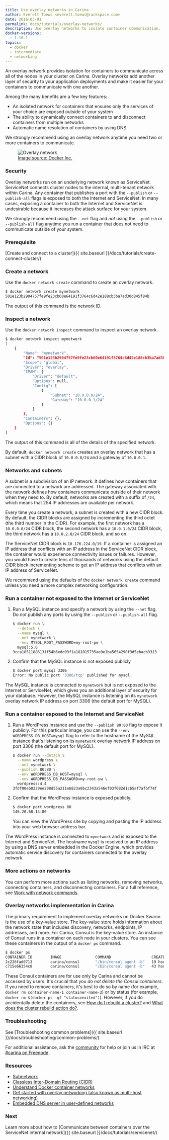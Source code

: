 ```yaml
---
title: Use overlay networks in Carina
author: Everett Toews <everett.toews@rackspace.com>
date: 2016-03-01
permalink: docs/tutorials/overlay-networks/
description: Use overlay networks to isolate container communication.
docker-versions:
  - 1.10.1
topics:
  - docker
  - intermediate
  - networking
---
```


An overlay network provides isolation for containers to communicate across all of the nodes in your cluster on Carina. Overlay networks add another layer of security to your application deployments and make it easier for your containers to communicate with one another.

Among the many benefits are a few key features:

* An isolated network for containers that ensures only the services of your choice are exposed outside of your system
* The ability to dynamically connect containers to and disconnect containers from multiple networks
* Automatic name resolution of containers by using DNS

We strongly recommend using an overlay network anytime you need two or more containers to communicate.

<figure>
  <img src="{% asset_path weekly-news/overlay-network.png %}" alt="Overlay network"/>
  <figcaption>
  <a href="https://docs.docker.com/engine/userguide/networking/dockernetworks/#an-overlay-network" target="_blank_">Image source: Docker Inc.</a>
  </figcaption>
</figure>

### Security

Overlay networks run on an underlying network known as ServiceNet. ServiceNet connects cluster nodes to the internal, multi-tenant network within Carina. Any container that publishes a port with the `--publish` or `--publish-all` flags is exposed to both the Internet and ServiceNet. In many cases, exposing a container to both the Internet and ServiceNet is undesirable because it increases the attack surface for your system.

We strongly recommend using the `--net` flag and _not_ using the `--publish` or `--publish-all` flag anytime you run a container that does not need to communicate outside of your system.

### Prerequisite

[Create and connect to a cluster]({{ site.baseurl }}/docs/tutorials/create-connect-cluster/)

### Create a network

Use the `docker network create` command to create an overlay network.

```bash
$ docker network create mynetwork
501e123b2904757fe9fe23cb60e64191f3764c6d42e188cb3ba7ad30d845f84b
```

The output of this command is the network ID.

### Inspect a network

Use the `docker network inspect` command to inspect an overlay network.

```bash
$ docker network inspect mynetwork
[
    {
        "Name": "mynetwork",
        "Id": "501e123b2904757fe9fe23cb60e64191f3764c6d42e188cb3ba7ad30d845f84b",
        "Scope": "global",
        "Driver": "overlay",
        "IPAM": {
            "Driver": "default",
            "Options": null,
            "Config": [
                {
                    "Subnet": "10.0.0.0/24",
                    "Gateway": "10.0.0.1/24"
                }
            ]
        },
        "Containers": {},
        "Options": {}
    }
]
```

The output of this command is all of the details of the specified network.

By default, `docker network create` creates an overlay network that has a subnet with a CIDR block of `10.0.0.0/24` and a gateway of `10.0.0.1`.

### Networks and subnets

A subnet is a subdivision of an IP network. It defines how containers that are connected to a network are addressed. The gateway associated with the network defines how containers communicate outside of their network when they need to. By default, networks are created with a suffix of `/24`, which means that 254 IP addresses are available per network.

Every time you create a network, a subnet is created with a new CIDR block. By default, the CIDR blocks are assigned by incrementing the third octet (the third number in the CIDR). For example, the first network has a `10.0.0.0/24` CIDR block, the second network has a `10.0.1.0/24` CIDR block, the third network has a `10.0.2.0/24` CIDR block, and so on.

The ServiceNet CIDR block is `10.176.224.0/19`. If a container is assigned an IP address that conflicts with an IP address in the ServiceNet CIDR block, the container would experience connectivity issues or failures. However, you would have to create tens of thousands of networks using the default CIDR block incrementing scheme to get an IP address that conflicts with an IP address of ServiceNet.

We recommend using the defaults of the `docker network create` command unless you need a more complex networking configuration.

### Run a container not exposed to the Internet or ServiceNet

1. Run a MySQL instance and specify a network by using the `--net` flag. Do _not_ publish any ports by using the `--publish` or `--publish-all` flag.

    ```bash
    $ docker run \
      --detach \
      --name mysql \
      --net mynetwork \
      --env MYSQL_ROOT_PASSWORD=my-root-pw \
      mysql:5.6
    3cca18511886131f54b6edc03f1a181015735ae0e1ba5654290f3d5ebacb3313
    ```

1. Confirm that the MySQL instance is not exposed publicly

    ```bash
    $ docker port mysql 3306
    Error: No public port '3306/tcp' published for mysql
    ```

The MySQL instance is connected to `mynetwork` but is not exposed to the Internet or ServiceNet, which gives you an additional layer of security for your database. However, the MySQL instance is listening on its `mynetwork` overlay network IP address on port 3306 (the default port for MySQL).

### Run a container exposed to the Internet and ServiceNet

1. Run a WordPress instance and use the `--publish 80:80` flag to expose it publicly. For this particular image, you can use the `--env WORDPRESS_DB_HOST=mysql` flag to refer to the hostname of the MySQL instance that's listening on its `mynetwork` overlay network IP address on port 3306 (the default port for MySQL).

    ```bash
    $ docker run --detach \
      --name wordpress \
      --net mynetwork \
      --publish 80:80 \
      --env WORDPRESS_DB_HOST=mysql \
      --env WORDPRESS_DB_PASSWORD=my-root-pw \
      wordpress:4.4
    3fdf00eb8229ee208d55a211e6823a0bc2343a546ef03f082d1cb5af7afbf74f
    ```

1. Confirm that the WordPress instance is exposed publicly.

    ```bash
    $ docker port wordpress 80
    146.20.68.14:80
    ```

    You can view the WordPress site by copying and pasting the IP address into your web browser address bar.

The WordPress instance is connected to `mynetwork` and is exposed to the Internet and ServiceNet. The hostname `mysql` is resolved to an IP address by using a DNS server embedded in the Docker Engine, which provides automatic service discovery for containers connected to the overlay network.

### More actions on networks

You can perform more actions such as listing networks, removing networks, connecting containers, and disconnecting containers. For a full reference, see [Work with network commands](https://docs.docker.com/engine/userguide/networking/work-with-networks/).

### Overlay networks implementation in Carina

The primary requirement to implement overlay networks on Docker Swarm is the use of a key-value store. The key-value store holds information about the network state that includes discovery, networks, endpoints, IP addresses, and more. For Carina, Consul is the key-value store. An instance of Consul runs in a container on each node in your clusters. You can see these containers in the output of a `docker ps` command.

```bash
$ docker ps
CONTAINER ID        IMAGE               COMMAND                  CREATED             STATUS              PORTS               NAMES
2c226fad0713        carina/consul       "/bin/consul agent -b"   19 hours ago        Up 19 hours                             96afcb76-6483-443e-941d-df9f803a4628-n2/carina-svcd
c715e66154c8        carina/consul       "/bin/consul agent -b"   43 hours ago        Up 43 hours                             96afcb76-6483-443e-941d-df9f803a4628-n1/carina-svcd
```

These Consul containers are for use only by Carina and cannot be accessed by users. It's crucial that you _do not delete the Consul containers_. If you need to remove containers, it's best to do so by name (for example, `docker rm container-name-1 container-name-2`) or by status (for example, `docker rm $(docker ps -qf "status=exited")`). However, if you do accidentally delete the containers, see [How do I rebuild a cluster?]({{site.baseurl}}/docs/reference/faq/#how-do-i-rebuild-a-cluster) and [What does the cluster rebuild action do?]({{site.baseurl}}/docs/reference/faq/#what-does-the-cluster-rebuild-action-do).

### Troubleshooting

See [Troubleshooting common problems]({{ site.baseurl }}/docs/troubleshooting/common-problems/).

For additional assistance, ask the [community](https://community.getcarina.com/) for help or join us in IRC at [#carina on Freenode](http://webchat.freenode.net/?channels=carina).

### Resources

* [Subnetwork](https://en.wikipedia.org/wiki/Subnetwork)
* [Classless Inter-Domain Routing (CIDR)](https://en.wikipedia.org/wiki/Classless_Inter-Domain_Routing)
* [Understand Docker container networks](https://docs.docker.com/engine/userguide/networking/dockernetworks/)
* [Get started with overlay networking (also known as multi-host networking)](https://docs.docker.com/engine/userguide/networking/get-started-overlay/)
* [Embedded DNS server in user-defined networks](https://docs.docker.com/engine/userguide/networking/configure-dns/)

### Next

Learn more about how to [Communicate between containers over the ServiceNet internal network]({{ site.baseurl }}/docs/tutorials/servicenet/)
